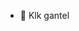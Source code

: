 - 👋 Klk gantel

<!---
31xSavage/31xSavage is a ✨ special ✨ repository because its `README.md` (this file) appears on your GitHub profile.
You can click the Preview link to take a look at your changes.
--->
